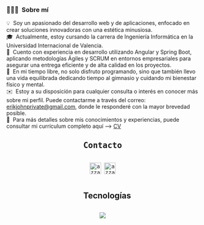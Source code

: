 ### 👨🏻‍💻 &nbsp;Sobre mí

💡 &nbsp;Soy un apasionado del desarrollo web y de aplicaciones, enfocado en crear soluciones innovadoras con una estética minusiosa.\
🎓 &nbsp;Actualmente, estoy cursando la carrera de Ingeniería Informática en la Universidad Internacional de Valencia.\
🌱 &nbsp;Cuento con experiencia en desarrollo utilizando Angular y Spring Boot, aplicando metodologías Ágiles y SCRUM en entornos empresariales para asegurar una entrega eficiente y de alta calidad en los proyectos.\
💪 &nbsp;En mi tiempo libre, no solo disfruto programando, sino que también llevo una vida equilibrada dedicando tiempo al gimnasio y cuidando mi bienestar físico y mental.\
✉️ &nbsp;Estoy a su disposición para cualquier consulta o interés en conocer más sobre mi perfil. Puede contactarme a través del correo: erikjohnprivate@gmail.com, donde le responderé con la mayor brevedad posible.\
📄 &nbsp;Para más detalles sobre mis conocimientos y experiencias, puede consultar mi currículum completo aquí --> [CV](https://drive.google.com/file/d/1cMqTN7SU4z9dIVuUQGcDrIfC8MbP5oIt/view?usp=sharing)
<div>
  <samp>
    <h2 align="center">Contacto</h2>
    <p align="center">
      <br/>
      <a href="https://www.linkedin.com/in/erik-john-flores-roque/" target="blank"><img align="center"
         src="https://img.shields.io/badge/linkedin-%231DA1F2.svg?style=for-the-badge&logo=linkedin&logoColor=white"
         alt="azzar" height="30"/></a>
      <a href="mailto:azzar.mr.zs@gmail.com" target="blank"><img align="center"
         src="https://img.shields.io/badge/gmail-EA4335.svg?style=for-the-badge&logo=gmail&logoColor=white"
         alt="azzar" height="30"/></a>
    </p>
  </samp>
</div>



<div id="user-content-toc">
  <ul align="center">
    <summary><h2 style="display: inline-block">Tecnologías</h2></summary>
  </ul>
</div>
<!--tech stack icons-->
<p align="center">
  <a href="https://skillicons.dev">
    <img src="https://skillicons.dev/icons?i=js,html,css,ts,angular,git,bootstrap,mysql,php,postman,linux,java,androidstudio,vite" />
  </a>
</p>
